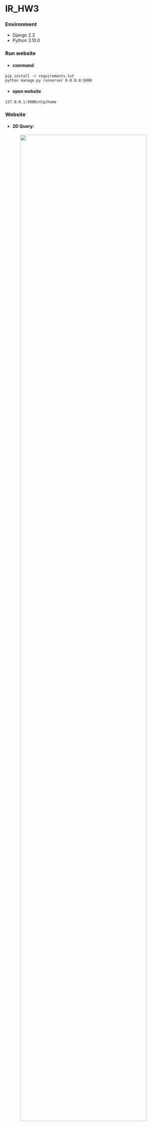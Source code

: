 # IR_HW3

### Environment
- Django 2.2
- Python 3.10.0

### Run website
- <h4>command</h4>
```
pip install -r requirements.txt
python manage.py runserver 0.0.0.0:5000
```
- <h4>open website</h4>
```
127.0.0.1:5000/nlp/home
```

### Website
- <h4>2D Query:</h4>
<p align="center"><img src="https://user-images.githubusercontent.com/56510169/141828605-d168b7a6-c52d-43c9-bd77-f4a2133ecd39.png" width="90%"/></p>

- <h4>3D Query:</h4>
<p align="center"><img src="https://user-images.githubusercontent.com/56510169/141829144-83a12c6b-baf9-46db-af70-bed2c330aaeb.png" width="90%"/></p>

- <h4>Show 5 most similar words:</h4>
<p align="center"><img src="https://user-images.githubusercontent.com/56510169/141829331-1f8c2ced-1ce3-44ba-8725-45ab7f06176d.png" width="90%"/></p>
